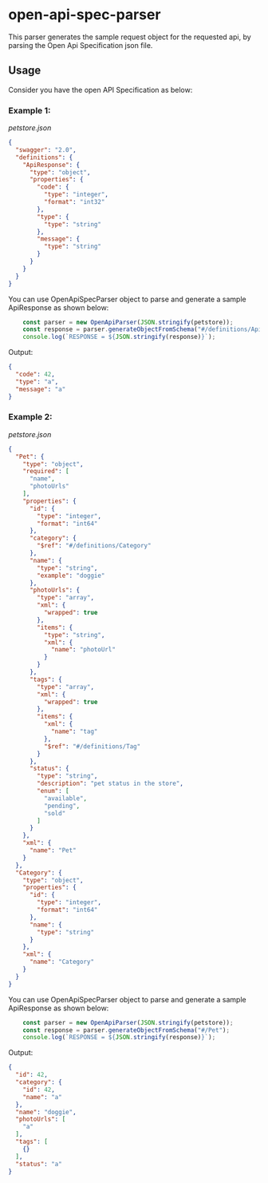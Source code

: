 # open-api-spec-parser

This parser generates the sample request object for the requested api, by parsing the Open Api Specification json file.

## Usage

Consider you have the open API Specification as below:
  
### Example 1:
*petstore.json*
```json 
{
  "swagger": "2.0",
  "definitions": {
    "ApiResponse": {
      "type": "object",
      "properties": {
        "code": {
          "type": "integer",
          "format": "int32"
        },
        "type": {
          "type": "string"
        },
        "message": {
          "type": "string"
        }
      }
    }
  }
}

```

You can use OpenApiSpecParser object to parse and generate a sample ApiResponse as shown below:

```javascript
    const parser = new OpenApiParser(JSON.stringify(petstore));
    const response = parser.generateObjectFromSchema("#/definitions/ApiResponse");
    console.log(`RESPONSE = ${JSON.stringify(response)}`);
```

Output:

```json 
{
  "code": 42,
  "type": "a",
  "message": "a"
}
```

### Example 2:
*petstore.json*
```json
{
  "Pet": {
    "type": "object",
    "required": [
      "name",
      "photoUrls"
    ],
    "properties": {
      "id": {
        "type": "integer",
        "format": "int64"
      },
      "category": {
        "$ref": "#/definitions/Category"
      },
      "name": {
        "type": "string",
        "example": "doggie"
      },
      "photoUrls": {
        "type": "array",
        "xml": {
          "wrapped": true
        },
        "items": {
          "type": "string",
          "xml": {
            "name": "photoUrl"
          }
        }
      },
      "tags": {
        "type": "array",
        "xml": {
          "wrapped": true
        },
        "items": {
          "xml": {
            "name": "tag"
          },
          "$ref": "#/definitions/Tag"
        }
      },
      "status": {
        "type": "string",
        "description": "pet status in the store",
        "enum": [
          "available",
          "pending",
          "sold"
        ]
      }
    },
    "xml": {
      "name": "Pet"
    }
  },
  "Category": {
    "type": "object",
    "properties": {
      "id": {
        "type": "integer",
        "format": "int64"
      },
      "name": {
        "type": "string"
      }
    },
    "xml": {
      "name": "Category"
    }
  }
}
 ```

You can use OpenApiSpecParser object to parse and generate a sample ApiResponse as shown below:

```javascript
    const parser = new OpenApiParser(JSON.stringify(petstore));
    const response = parser.generateObjectFromSchema("#/Pet");
    console.log(`RESPONSE = ${JSON.stringify(response)}`);
```

Output:

```json 
{
  "id": 42,
  "category": {
    "id": 42,
    "name": "a"
  },
  "name": "doggie",
  "photoUrls": [
    "a"
  ],
  "tags": [
    {}
  ],
  "status": "a"
}
```
